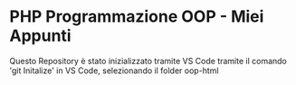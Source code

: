 # PHP Programmazione OOP - Miei Appunti

Questo Repository è stato inizializzato tramite VS Code
tramite il comando 'git Initalize' in VS Code, selezionando il folder oop-html